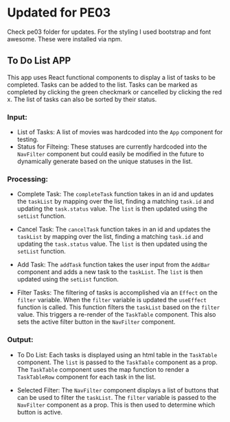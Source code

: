 # Updated for PE03

Check pe03 folder for updates. For the styling I used bootstrap and font awesome. These were installed via npm.

## To Do List APP

This app uses React functional components to display a list of tasks to be completed. Tasks can be added to the list. Tasks can be marked as completed by clicking the green checkmark or cancelled by clicking the red x. The list of tasks can also be sorted by their status.

### Input:

- List of Tasks: A list of movies was hardcoded into the `App` component for testing.
- Status for Filteing: These statuses are currently hardcoded into the `NavFilter` component but could easily be modified in the future to dynamically generate based on the unique statuses in the list.

### Processing:

- Complete Task: The `completeTask` function takes in an id and updates the `taskList` by mapping over the list, finding a matching `task.id` and updating the `task.status` value. The `list` is then updated using the `setList` function.

- Cancel Task: The `cancelTask` function takes in an id and updates the `taskList` by mapping over the list, finding a matching `task.id` and updating the `task.status` value. The `list` is then updated using the `setList` function.

- Add Task: The `addTask` function takes the user input from the `AddBar` component and adds a new task to the `taskList`. The `list` is then updated using the `setList` function.

- Filter Tasks: The filtering of tasks is accomplished via an `Effect` on the `filter` variable. When the `filter` variable is updated the `useEffect` function is called. This function filters the `taskList` based on the `filter` value. This triggers a re-render of the `TaskTable` component. This also sets the active filter button in the `NavFilter` component.

### Output:

- To Do List: Each tasks is displayed using an html table in the `TaskTable` component. The `list` is passed to the `TaskTable` component as a prop. The `TaskTable` component uses the map function to render a `TaskTableRow` component for each task in the list.

- Selected Filter: The `NavFilter` component displays a list of buttons that can be used to filter the `taskList`. The `filter` variable is passed to the `NavFilter` component as a prop. This is then used to determine which button is active.
